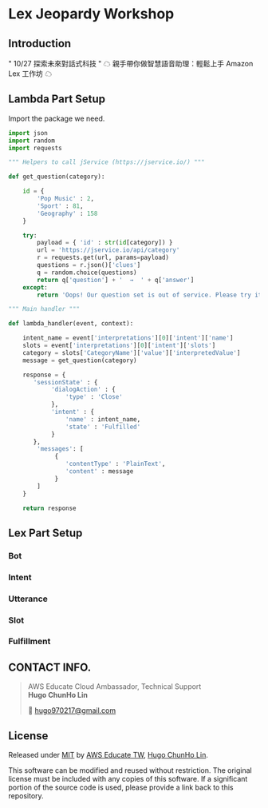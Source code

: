 # Lex Jeopardy Workshop

## Introduction
" 10/27 探索未來對話式科技 " ☁ 親手帶你做智慧語音助理：輕鬆上手 Amazon Lex 工作坊 ☁

## Lambda Part Setup
Import the package we need.

```python
import json
import random
import requests
```

```python
""" Helpers to call jService (https://jservice.io/) """

def get_question(category):

    id = {
        'Pop Music' : 2,
        'Sport' : 81,
        'Geography' : 158
    }

    try:
        payload = { 'id' : str(id[category]) }
        url = 'https://jservice.io/api/category'
        r = requests.get(url, params=payload)
        questions = r.json()['clues']
        q = random.choice(questions)
        return q['question'] + '  →  ' + q['answer']
    except:
        return 'Oops! Our question set is out of service. Please try it later.'
```

```python
""" Main handler """

def lambda_handler(event, context):

    intent_name = event['interpretations'][0]['intent']['name']
    slots = event['interpretations'][0]['intent']['slots']
    category = slots['CategoryName']['value']['interpretedValue']
    message = get_question(category)

    response = {
       'sessionState' : {
            'dialogAction' : {
                'type' : 'Close'
            },
            'intent' : {
                'name' : intent_name,
                'state' : 'Fulfilled'
            }
       },
        'messages': [
             {
                'contentType' : 'PlainText',
                'content' : message
             }
        ]
    }

    return response
```

## Lex Part Setup

### Bot
### Intent
### Utterance
### Slot
### Fulfillment

## CONTACT INFO.

> AWS Educate Cloud Ambassador, Technical Support </br>
> **Hugo ChunHo Lin**
> 
> <aside>
>   📩 <a href="mailto:hugo970217@gmail.com">hugo970217@gmail.com</a>
> </aside>

## License
Released under [MIT](./LICENSE) by [AWS Educate TW](https://aws.amazon.com/tw/education/awseducate/), [Hugo ChunHo Lin](https://github.com/1chooo).

This software can be modified and reused without restriction.
The original license must be included with any copies of this software.
If a significant portion of the source code is used, please provide a link back to this repository.
